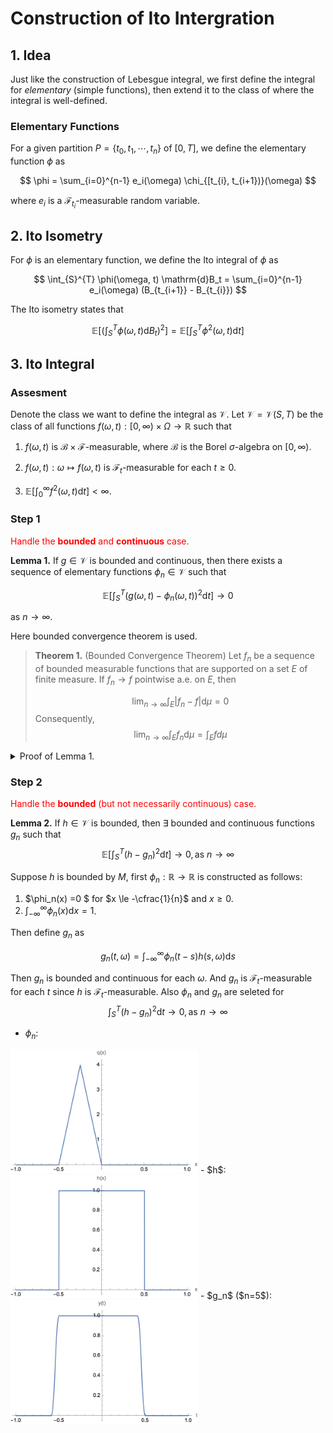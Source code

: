 # Construction of Ito Intergration

## 1. Idea

Just like the construction of Lebesgue integral, we first define the integral for *elementary* (simple functions), then extend it to the class of where the integral is well-defined.

### Elementary Functions

For a given partition $P = \{t_0, t_1, \cdots, t_n\}$ of $[0, T]$, we define the elementary function $\phi$ as

$$
\phi = \sum_{i=0}^{n-1} e_i(\omega) \chi_{[t_{i}, t_{i+1})}(\omega)
$$

where $e_i$ is a $\mathcal{F}_{t_{i}}$-measurable random variable.

## 2. Ito Isometry

For $\phi$ is an elementary function, we define the Ito integral of $\phi$ as

$$
\int_{S}^{T} \phi(\omega, t) \mathrm{d}B_t = \sum_{i=0}^{n-1} e_i(\omega) (B_{t_{i+1}} - B_{t_{i}})
$$

The Ito isometry states that

$$
\mathbb{E} \left[ \left( \int_{S}^{T} \phi(\omega, t) \mathrm{d}B_t \right)^2 \right] = \mathbb{E} \left[ \int_{S}^{T} \phi^2(\omega, t) \mathrm{d}t \right]
$$

## 3. Ito Integral

### Assesment

Denote the class we want to define the integral as $\mathcal{V}$. Let $\mathcal{V} = \mathcal{V}(S, T)$ be the class of all functions $f(\omega, t): [0, \infty) \times \Omega \rightarrow \mathbb{R}$ such that

1. $f(\omega, t)$ is $\mathcal{B} \times \mathcal{F}$-measurable, where $\mathcal{B}$ is the Borel $\sigma$-algebra on $[0, \infty)$.

2. $f(\omega, t): \omega \mapsto f(\omega, t)$ is $\mathcal{F}_t$-measurable for each $t \geq 0$.

3. $\mathbb{E} \left[ \int_{0}^{\infty} f^2(\omega, t) \mathrm{d}t \right] < \infty$.

### Step 1

<span style="color:red">Handle the **bounded** and **continuous** case.</span>

**Lemma 1.** If $g \in \mathcal{V}$ is bounded and continuous, then there exists a sequence of elementary functions $\phi_n \in \mathcal{V}$ such that

$$
\mathbb{E} \left[ \int_{S}^{T} (g(\omega, t) - \phi_n(\omega, t))^2 \mathrm{d}t \right] \rightarrow 0
$$

as $n \rightarrow \infty$.

Here bounded convergence theorem is used.

> **Theorem 1.** (Bounded Convergence Theorem) Let $f_n$ be a sequence of bounded measurable functions that are supported on a set $E$ of finite measure. If $f_n \rightarrow f$ pointwise a.e. on $E$, then
>
> $$
> \lim_{n \rightarrow \infty} \int_{E} |f_n - f| \mathrm{d}\mu = 0
> $$
> Consequently,
> $$
> \lim_{n \rightarrow \infty} \int_{E} f_n \mathrm{d}\mu = \int_{E} f d\mu
> $$

<details>
<summary>Proof of Lemma 1.</summary>

Define $\phi_n$ as

$$
\phi_n(\omega, t) = \sum_{i=0}^{n-1} g(t_i, \omega) \chi_{[t_{i}, t_{i+1})}(t)
$$
thus $\phi_n$ is an elementary function.

$$
\int_S^T (g-\phi_n)^2 \mathrm{d}t \rightarrow 0， \text{as } n \rightarrow \infty \tag{1}
$$
since $g$ is continuous and $[S, T]$ is compact.
<details>
<summary>Proof of (1)</summary>

Given $\omega$, $\forall \epsilon > 0$, $\exists \delta > 0$ such that
$\forall t, t' \in [S, T]$ with $|t - t'| < \delta$, we have $|g(t, \omega) - g(t', \omega)| < \sqrt{\frac{\epsilon}{T-S}}$. Choose $n$ such that $\frac{1}{n} < \frac{\delta}{2}$, then
$$
|g(t, \omega) - \phi_n(t, \omega)|^2 = |g(t, \omega) - g(t_i, \omega)|^2 < \frac{\epsilon}{T-S}
$$
since $|t - t_i| < \frac{2}{n} < \delta$.

Thus we have
$$
\int_S^T (g-\phi_n)^2 \mathrm{d}t < \frac{\epsilon}{T-S} \int_S^T \mathrm{d}t = \epsilon
$$

</details>

Denote $I_n(\omega) = \int_S^T (g-\phi_n)^2 \mathrm{d}t$, Eq.(1) suggests that $I_n(\omega) \rightarrow 0$ pointwisely respect to $\omega$.

Here we just need to verify that $I_n(\omega)$ is bounded and measurable, then we can apply the bounded convergence theorem.

- Boundedness: $I_n(\omega) \leq \int_S^T g^2 \mathrm{d}t < M^2 (T-S)$, where $M$ is the bound of $g$.
- Measurability: $I_n(\omega)$ is measurable since $g$ is measurable according to Fubini's theorem.

</details>

### Step 2

<span style="color:red">Handle the **bounded** (but not necessarily continuous) case.</span>

**Lemma 2.** If $h \in \mathcal{V}$ is bounded, then $\exists$ bounded and continuous functions $g_n$ such that 
$$
\mathbb{E} \left[ \int_{S}^{T} (h - g_n)^2 \mathrm{d}t \right] \rightarrow 0, \text{as } n \rightarrow \infty
$$

<!-- <details>
<summary>Proof of Lemma 2.</summary> -->

Suppose $h$ is bounded by $M$, first $\phi_n : \mathbb{R} \rightarrow \mathbb{R}$ is constructed as follows:

1. $\phi_n(x) =0 $ for $x \le -\cfrac{1}{n}$ and $x \ge 0$.
2. $\int_{-\infty}^{\infty} \phi_n(x) \mathrm{d}x = 1$.

Then define $g_n$ as

$$
g_n(t, \omega) = \int_{-\infty}^{\infty} \phi_n(t-s) h(s, \omega) \mathrm{d}s
$$

Then $g_n$ is bounded and continuous for each $\omega$. And $g_n$ is $\mathcal{F}_t$-measurable for each $t$ since $h$ is $\mathcal{F}_t$-measurable. Also $\phi_n$ and $g_n$ are seleted for 
$$
\int_{S}^{T} (h - g_n)^2 \mathrm{d}t \rightarrow 0, \text{as } n \rightarrow \infty
$$

- $\phi_n$: 
<img src="ito_phi.png" width="300">
- $h$:
<img src="ito_h.png" width="300">
- $g_n$ ($n=5$):
<img src="ito_g.png" width="300">

<!-- </details> -->
